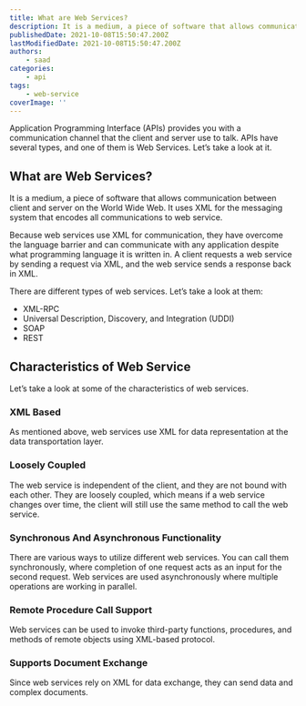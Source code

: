 ```yaml
---
title: What are Web Services?
description: It is a medium, a piece of software that allows communication between client and server on the World Wide Web.
publishedDate: 2021-10-08T15:50:47.200Z
lastModifiedDate: 2021-10-08T15:50:47.200Z
authors:
    - saad
categories:
    - api
tags:
    - web-service
coverImage: ''
---
```


<Lead>

Application Programming Interface (APIs) provides you with a communication channel that the client and server use to talk. APIs have several types, and one of them is Web Services. Let’s take a look at it.

</Lead>

## What are Web Services?

It is a medium, a piece of software that allows communication between client and server on the World Wide Web. It uses XML for the messaging system that encodes all communications to web service.

Because web services use XML for communication, they have overcome the language barrier and can communicate with any application despite what programming language it is written in. A client requests a web service by sending a request via XML, and the web service sends a response back in XML.

There are different types of web services. Let’s take a look at them:

-   XML-RPC
-   Universal Description, Discovery, and Integration (UDDI)
-   SOAP
-   REST

## Characteristics of Web Service

Let’s take a look at some of the characteristics of web services.

### XML Based

As mentioned above, web services use XML for data representation at the data transportation layer.

### Loosely Coupled

The web service is independent of the client, and they are not bound with each other. They are loosely coupled, which means if a web service changes over time, the client will still use the same method to call the web service.

### Synchronous And Asynchronous Functionality

There are various ways to utilize different web services. You can call them synchronously, where completion of one request acts as an input for the second request. Web services are used asynchronously where multiple operations are working in parallel.

### Remote Procedure Call Support

Web services can be used to invoke third-party functions, procedures, and methods of remote objects using XML-based protocol.

### Supports Document Exchange

Since web services rely on XML for data exchange, they can send data and complex documents.

